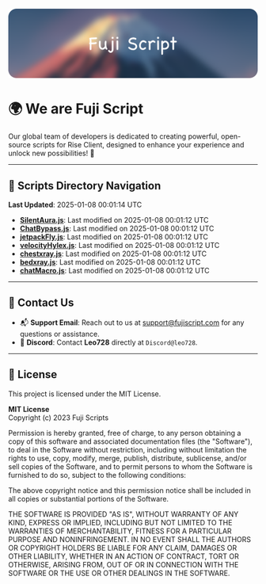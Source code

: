 ![Banner](.github/b.webp)

# 🌍 **We are Fuji Script**

Our global team of developers is dedicated to creating powerful, open-source scripts for Rise Client, designed to enhance your experience and unlock new possibilities! 🌟

---
<!-- SCRIPTS_NAVIGATION_START -->
## 📂 **Scripts Directory Navigation**

**Last Updated**: 2025-01-08 00:01:14 UTC

- **[SilentAura.js](scripts/SilentAura.js)**: Last modified on 2025-01-08 00:01:12 UTC
- **[ChatBypass.js](scripts/ChatBypass.js)**: Last modified on 2025-01-08 00:01:12 UTC
- **[jetpackFly.js](scripts/jetpackFly.js)**: Last modified on 2025-01-08 00:01:12 UTC
- **[velocityHylex.js](scripts/velocityHylex.js)**: Last modified on 2025-01-08 00:01:12 UTC
- **[chestxray.js](scripts/chestxray.js)**: Last modified on 2025-01-08 00:01:12 UTC
- **[bedxray.js](scripts/bedxray.js)**: Last modified on 2025-01-08 00:01:12 UTC
- **[chatMacro.js](scripts/chatMacro.js)**: Last modified on 2025-01-08 00:01:12 UTC

<!-- SCRIPTS_NAVIGATION_END -->

---

## 💬 **Contact Us**  
- 📬 **Support Email**: Reach out to us at [support@fujiscript.com](mailto:support@fujiscript.com) for any questions or assistance.  
- 💬 **Discord**: Contact **Leo728** directly at `Discord@leo728`.

---

## 📜 **License**

This project is licensed under the MIT License.  

**MIT License**  
Copyright (c) 2023 Fuji Scripts  

Permission is hereby granted, free of charge, to any person obtaining a copy of this software and associated documentation files (the "Software"), to deal in the Software without restriction, including without limitation the rights to use, copy, modify, merge, publish, distribute, sublicense, and/or sell copies of the Software, and to permit persons to whom the Software is furnished to do so, subject to the following conditions:  

The above copyright notice and this permission notice shall be included in all copies or substantial portions of the Software.  

THE SOFTWARE IS PROVIDED "AS IS", WITHOUT WARRANTY OF ANY KIND, EXPRESS OR IMPLIED, INCLUDING BUT NOT LIMITED TO THE WARRANTIES OF MERCHANTABILITY, FITNESS FOR A PARTICULAR PURPOSE AND NONINFRINGEMENT. IN NO EVENT SHALL THE AUTHORS OR COPYRIGHT HOLDERS BE LIABLE FOR ANY CLAIM, DAMAGES OR OTHER LIABILITY, WHETHER IN AN ACTION OF CONTRACT, TORT OR OTHERWISE, ARISING FROM, OUT OF OR IN CONNECTION WITH THE SOFTWARE OR THE USE OR OTHER DEALINGS IN THE SOFTWARE.  
